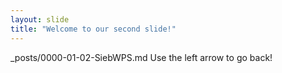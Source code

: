 ```yaml
---
layout: slide
title: "Welcome to our second slide!"
---
```

_posts/0000-01-02-SiebWPS.md
Use the left arrow to go back!
